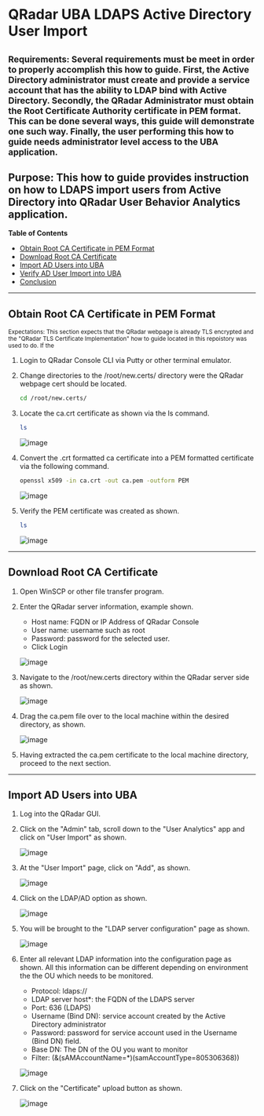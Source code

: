 # QRadar UBA LDAPS Active Directory User Import
<sub>Requirements: Several requirements must be meet in order to properly accomplish this how to guide.  First, the Active Directory administrator must create and provide a service account that has the ability to LDAP bind with Active Directory.  Secondly, the QRadar Administrator must obtain the Root Certificate Authority certificate in PEM format. This can be done several ways, this guide will demonstrate one such way.  Finally, the user performing this how to guide needs administrator level access to the UBA application.<sub>
---
Purpose: This how to guide provides instruction on how to LDAPS import users from Active Directory into QRadar User Behavior Analytics application. 
----
**Table of Contents**
* [Obtain Root CA Certificate in PEM Format](#obain-root-ca-certificate-in-pem-format)
* [Download Root CA Certificate](#download-root-ca-certificate)
* [Import AD Users into UBA](#import-ad-users-into-uba)
* [Verify AD User Import into UBA](#verify-user-import-into-uba)
* [Conclusion](#conclusion)
---  
## Obtain Root CA Certificate in PEM Format
<sub>Expectations: This section expects that the QRadar webpage is already TLS encrypted and the "QRadar TLS Certificate Implementation" how to guide located in this repoistory was used to do. If the <sub>

1. Login to QRadar Console CLI via Putty or other terminal emulator.
   
2. Change directories to the /root/new.certs/ directory were the QRadar webpage cert should be located.

   ```bash
   cd /root/new.certs/
   ```

3. Locate the ca.crt certificate as shown via the ls command.

   ```bash
   ls
   ```
   
   ![image](https://github.com/clreyes16/IBM-QRadar-SIEM/assets/61694366/d4944deb-131f-4479-925c-4be49085be88)

4. Convert the .crt formatted ca certificate into a PEM formatted certificate via the following command.

   ```bash
   openssl x509 -in ca.crt -out ca.pem -outform PEM
   ```

   ![image](https://github.com/clreyes16/IBM-QRadar-SIEM/assets/61694366/46b139f2-4ad0-4348-9ae2-5194c08f0c5d)

5. Verify the PEM certificate was created as shown.

   ```bash
   ls
   ```

   ![image](https://github.com/clreyes16/IBM-QRadar-SIEM/assets/61694366/77e7c838-9ee2-4eca-bd93-b8d12adf5067)

---
## Download Root CA Certificate

1. Open WinSCP or other file transfer program.

2. Enter the QRadar server information, example shown.

   * Host name: FQDN or IP Address of QRadar Console
   * User name: username such as root
   * Password: password for the selected user.
   * Click Login
    
   ![image](https://github.com/clreyes16/IBM-QRadar-SIEM/assets/61694366/0d096efa-887b-48d1-8e00-bed8b0d90a03)

3. Navigate to the /root/new.certs directory within the QRadar server side as shown.

   ![image](https://github.com/clreyes16/IBM-QRadar-SIEM/assets/61694366/4780ae07-0693-48b6-b4fe-687766d96a90)

4. Drag the ca.pem file over to the local machine within the desired directory, as shown.

   ![image](https://github.com/clreyes16/IBM-QRadar-SIEM/assets/61694366/5c6d6b43-e709-469d-afe8-1ddaf0a86a9b)

5. Having extracted the ca.pem certificate to the local machine directory, proceed to the next section.

---

## Import AD Users into UBA

1. Log into the QRadar GUI.

2. Click on the "Admin" tab, scroll down to the "User Analytics" app and click on "User Import" as shown.

   ![image](https://github.com/clreyes16/IBM-QRadar-SIEM/assets/61694366/a4bd77f2-87e4-45d8-ac14-3f7186cf84e5)

3. At the "User Import" page, click on "Add", as shown.

   ![image](https://github.com/clreyes16/IBM-QRadar-SIEM/assets/61694366/4ecd1d8b-b9dd-47de-9a4d-79f7df412bac)

4. Click on  the LDAP/AD option as shown.

   ![image](https://github.com/clreyes16/IBM-QRadar-SIEM/assets/61694366/19f660c5-d83f-4a65-9ce7-6797c0d2d33d)

5. You will be brought to the "LDAP server configuration" page as shown.

   ![image](https://github.com/clreyes16/IBM-QRadar-SIEM/assets/61694366/f5d910d7-877f-4d5c-839d-c7ac42daf977)

6. Enter all relevant LDAP information into the configuration page as shown. All this information can be different depending on environment the the OU which needs to be monitored.

   * Protocol: ldaps://
   * LDAP server host*: the FQDN of the LDAPS server
   * Port: 636 (LDAPS)
   * Username (Bind DN): service account created by the Active Directory administrator
   * Password: password for service account used in the Username (Bind DN) field.
   * Base DN: The DN of the OU you want to monitor
   * Filter: (&(sAMAccountName=*)(samAccountType=805306368))

   ![image](https://github.com/clreyes16/IBM-QRadar-SIEM/assets/61694366/90a371a8-c359-4da7-aa2a-14beba678617)

7. Click on the "Certificate" upload button as shown.

   ![image](https://github.com/clreyes16/IBM-QRadar-SIEM/assets/61694366/3e092cb9-2ccf-4ac1-97c0-df4a1102f58f)







